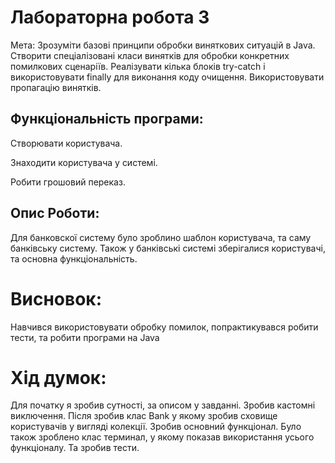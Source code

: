 # Лабораторна робота 3

Мета: Зрозуміти базові принципи обробки виняткових ситуацій в Java.
Створити спеціалізовані класи винятків для обробки конкретних помилкових сценаріїв.
Реалізувати кілька блоків try-catch і використовувати finally для виконання коду очищення.
Використовувати пропагацію винятків.

## Функціональність програми:

Створювати користувача.

Знаходити користувача у системі.

Робити грошовий переказ.

## Опис Роботи:
Для банковскої систему було зроблино шаблон користувача, та саму банківську систему. 
Також у банківські системі зберігалися користувачі, та основна функціональність. 

# Висновок:
Навчився використовувати обробку помилок, попрактикувався робити тести, та робити програми на Java

# Хід думок:
Для початку я зробив сутності, за описом у завданні.
Зробив кастомні виключення. Після зробив клас Bank у якому зробив сховище користувачів у вигляді колекції.
Зробив основний функціонал.
Було також зроблено клас терминал, у якому показав використання усього функціоналу.
Та зробив тести.
